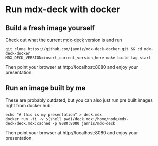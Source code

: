 # Run mdx-deck with docker

## Build a fresh image yourself

Check out what the current [mdx-deck](https://github.com/jxnblk/mdx-deck)
version is and run

```shell
git clone https://github.com/jayniz/mdx-deck-docker.git && cd mdx-deck-docker
MDX_DECK_VERSION=insert_current_version_here make build tag start
```

Then point your browser at http://localhost:8080 and enjoy your presentation.

## Run an image built by me

These are probably outdated, but you can also just run pre built images right
from docker hub:

```shell
echo "# this is my presentation" > deck.mdx
docker run -ti -v $(shell pwd)/deck.mdx:/home/node/mdx-deck/deck.mdx:cached -p 8080:8080 jannis/mdx-deck
```

Then point your browser at http://localhost:8080 and enjoy your presentation.
